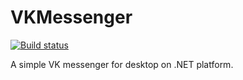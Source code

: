 # VKMessenger
[![Build status](https://ci.appveyor.com/api/projects/status/xvs63tri8galx0e5?svg=true)](https://ci.appveyor.com/project/Dehax/vkmessenger)

A simple VK messenger for desktop on .NET platform.
